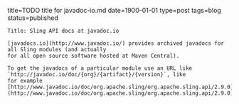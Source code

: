 title=TODO title for javadoc-io.md 
date=1900-01-01
type=post
tags=blog
status=published
~~~~~~
Title: Sling API docs at javadoc.io

[javadocs.io](http://www.javadoc.io/) provides archived javadocs for all Sling modules (and actually
for all open source software hosted at Maven Central).

To get the javadocs of a particular module use an URL like `http://javadoc.io/doc/{org}/{artifact}/{version}`, like
for example [http://www.javadoc.io/doc/org.apache.sling/org.apache.sling.api/2.9.0](http://www.javadoc.io/doc/org.apache.sling/org.apache.sling.api/2.9.0)
